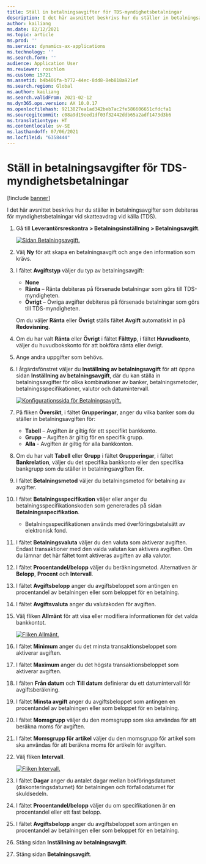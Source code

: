 ```yaml
---
title: Ställ in betalningsavgifter för TDS-myndighetsbetalningar
description: I det här avsnittet beskrivs hur du ställer in betalningsavgifter som debiteras för myndighetsbetalningar vid skatteavdrag vid källa (TDS).
author: kailiang
ms.date: 02/12/2021
ms.topic: article
ms.prod: ''
ms.service: dynamics-ax-applications
ms.technology: ''
ms.search.form: ''
audience: Application User
ms.reviewer: roschlom
ms.custom: 15721
ms.assetid: b4b406fa-b772-44ec-8dd8-8eb818a921ef
ms.search.region: Global
ms.author: kailiang
ms.search.validFrom: 2021-02-12
ms.dyn365.ops.version: AX 10.0.17
ms.openlocfilehash: 9213827ea1ad342beb7ac2fe586606651cfdcfa1
ms.sourcegitcommit: c08a9d19eed1df03f32442ddb65a2adf1473d3b6
ms.translationtype: HT
ms.contentlocale: sv-SE
ms.lasthandoff: 07/06/2021
ms.locfileid: "6358444"
---
```

# <a name="set-up-payment-fees-for-tds-authority-payments"></a>Ställ in betalningsavgifter för TDS-myndighetsbetalningar

[!include [banner](../includes/banner.md)]

I det här avsnittet beskrivs hur du ställer in betalningsavgifter som debiteras för myndighetsbetalningar vid skatteavdrag vid källa (TDS).

1. Gå till **Leverantörsreskontra \> Betalningsinställning \> Betalningsavgift**.

    [![Sidan Betalningsavgift.](./media/apac-ind-TDS-28.png)](./media/apac-ind-TDS-28.png)

2. Välj **Ny** för att skapa en betalningsavgift och ange den information som krävs.
3. I fältet **Avgiftstyp** väljer du typ av betalningsavgift:

    - **None**
    - **Ränta** – Ränta debiteras på försenade betalningar som görs till TDS-myndigheten.
    - **Övrigt** – Övriga avgifter debiteras på försenade betalningar som görs till TDS-myndigheten.

    Om du väljer **Ränta** eller **Övrigt** ställs fältet **Avgift** automatiskt in på **Redovisning**.

4. Om du har valt **Ränta** eller **Övrigt** i fältet **Fälttyp**, i fältet **Huvudkonto**, väljer du huvudbokskonto för att bokföra ränta eller övrigt.
5. Ange andra uppgifter som behövs.
6. I åtgärdsfönstret väljer du **Inställning av betalningsavgift** för att öppna sidan **Inställning av betalningsavgift**, där du kan ställa in betalningsavgifter för olika kombinationer av banker, betalningsmetoder, betalningsspecifikationer, valutor och datumintervall.

    [![Konfigurationssida för Betalningsavgift.](./media/apac-ind-TDS-21.png)](./media/apac-ind-TDS-21.png)

7. På fliken **Översikt**, i fältet **Grupperingar**, anger du vilka banker som du ställer in betalningsavgiften för:

    - **Tabell** – Avgiften är giltig för ett specifikt bankkonto.
    - **Grupp** – Avgiften är giltig för en specifik grupp.
    - **Alla** - Avgiften är giltig för alla bankkonton.

8. Om du har valt **Tabell** eller **Grupp** i fältet **Grupperingar**, i fältet **Bankrelation**, väljer du det specifika bankkonto eller den specifika bankgrupp som du ställer in betalningsavgiften för.
9. I fältet **Betalningsmetod** väljer du betalningsmetod för betalning av avgifter.
10. I fältet **Betalningsspecifikation** väljer eller anger du betalningsspecifikationskoden som genererades på sidan **Betalningsspecifikation**.
    - Betalningsspecifikationen används med överföringsbetalsätt av elektronisk fond.
12. I fältet **Betalningsvaluta** väljer du den valuta som aktiverar avgiften. Endast transaktioner med den valda valutan kan aktivera avgiften. Om du lämnar det här fältet tomt aktiveras avgiften av alla valutor.
13. I fältet **Procentandel/belopp** väljer du beräkningsmetod. Alternativen är **Belopp**, **Procent** och **Intervall**.
14. I fältet **Avgiftsbelopp** anger du avgiftsbeloppet som antingen en procentandel av betalningen eller som beloppet för en betalning.
15. I fältet **Avgiftsvaluta** anger du valutakoden för avgiften.
16. Välj fliken **Allmänt** för att visa eller modifiera informationen för det valda bankkontot.

    [![Fliken Allmänt.](./media/apac-ind-TDS-22.png)](./media/apac-ind-TDS-22.png)

16. I fältet **Minimum** anger du det minsta transaktionsbeloppet som aktiverar avgiften.
17. I fältet **Maximum** anger du det högsta transaktionsbeloppet som aktiverar avgiften.
18. I fälten **Från datum** och **Till datum** definierar du ett datumintervall för avgiftsberäkning.
19. I fältet **Minsta avgift** anger du avgiftsbeloppet som antingen en procentandel av betalningen eller som beloppet för en betalning.
20. I fältet **Momsgrupp** väljer du den momsgrupp som ska användas för att beräkna moms för avgiften.
21. I fältet **Momsgrupp för artikel** väljer du den momsgrupp för artikel som ska användas för att beräkna moms för artikeln för avgiften.
22. Välj fliken **Intervall**. 

    [![Fliken Intervall.](./media/apac-ind-TDS-23.png)](./media/apac-ind-TDS-23.png)

23. I fältet **Dagar** anger du antalet dagar mellan bokföringsdatumet (diskonteringsdatumet) för betalningen och förfallodatumet för skuldsedeln.
24. I fältet **Procentandel/belopp** väljer du om specifikationen är en procentandel eller ett fast belopp.
25. I fältet **Avgiftsbelopp** anger du avgiftsbeloppet som antingen en procentandel av betalningen eller som beloppet för en betalning.
26. Stäng sidan **Inställning av betalningsavgift**.
27. Stäng sidan **Betalningsavgift**.
